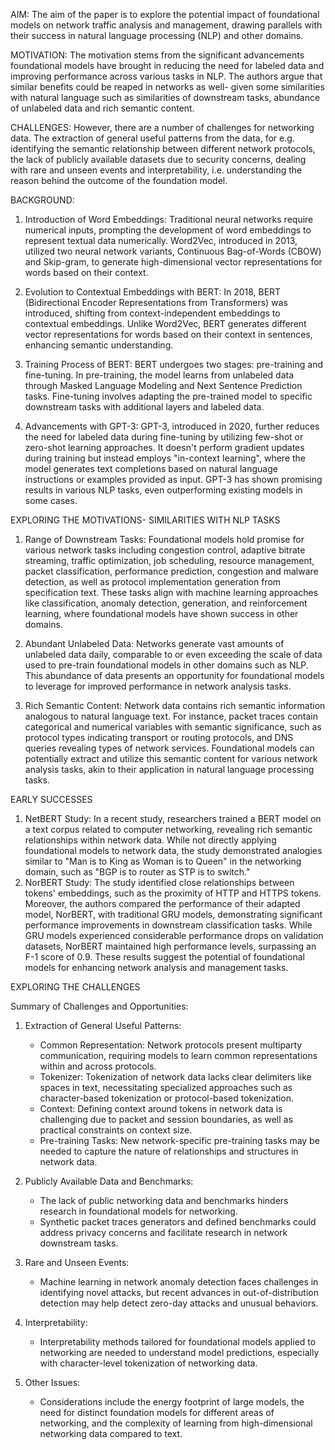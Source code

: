 AIM:
The aim of the paper is to explore the potential impact of foundational models on network traffic analysis and management, drawing parallels with their success in natural language processing (NLP) and other domains.

MOTIVATION:
The motivation stems from the significant advancements foundational models have brought in reducing the need for labeled data and improving performance across various tasks in NLP. The authors argue that similar benefits could be reaped in networks as well- given some similarities with natural language such as similarities of downstream tasks, abundance of unlabeled data and rich semantic content. 

CHALLENGES: 
However, there are a number of challenges for networking data. The extraction of general useful patterns from the data, for e.g. identifying the semantic relationship between different network protocols, the lack of publicly available datasets due to security concerns, dealing with rare and unseen events and interpretability, i.e. understanding the reason behind the outcome of the foundation model.

BACKGROUND:
1. Introduction of Word Embeddings: Traditional neural networks require numerical inputs, prompting the development of word embeddings to represent textual data numerically. Word2Vec, introduced in 2013, utilized two neural network variants, Continuous Bag-of-Words (CBOW) and Skip-gram, to generate high-dimensional vector representations for words based on their context.

2. Evolution to Contextual Embeddings with BERT: In 2018, BERT (Bidirectional Encoder Representations from Transformers) was introduced, shifting from context-independent embeddings to contextual embeddings. Unlike Word2Vec, BERT generates different vector representations for words based on their context in sentences, enhancing semantic understanding.

3. Training Process of BERT: BERT undergoes two stages: pre-training and fine-tuning. In pre-training, the model learns from unlabeled data through Masked Language Modeling and Next Sentence Prediction tasks. Fine-tuning involves adapting the pre-trained model to specific downstream tasks with additional layers and labeled data.

4. Advancements with GPT-3: GPT-3, introduced in 2020, further reduces the need for labeled data during fine-tuning by utilizing few-shot or zero-shot learning approaches. It doesn't perform gradient updates during training but instead employs "in-context learning", where the model generates text completions based on natural language instructions or examples provided as input. GPT-3 has shown promising results in various NLP tasks, even outperforming existing models in some cases.

EXPLORING THE MOTIVATIONS- SIMILARITIES WITH NLP TASKS

1. Range of Downstream Tasks: Foundational models hold promise for various network tasks including congestion control, adaptive bitrate streaming, traffic optimization, job scheduling, resource management, packet classification, performance prediction, congestion and malware detection, as well as protocol implementation generation from specification text. These tasks align with machine learning approaches like classification, anomaly detection, generation, and reinforcement learning, where foundational models have shown success in other domains.

2. Abundant Unlabeled Data: Networks generate vast amounts of unlabeled data daily, comparable to or even exceeding the scale of data used to pre-train foundational models in other domains such as NLP. This abundance of data presents an opportunity for foundational models to leverage for improved performance in network analysis tasks.

3. Rich Semantic Content: Network data contains rich semantic information analogous to natural language text. For instance, packet traces contain categorical and numerical variables with semantic significance, such as protocol types indicating transport or routing protocols, and DNS queries revealing types of network services. Foundational models can potentially extract and utilize this semantic content for various network analysis tasks, akin to their application in natural language processing tasks.

EARLY SUCCESSES

1. NetBERT Study: In a recent study, researchers trained a BERT model on a text corpus related to computer networking, revealing rich semantic relationships within network data. While not directly applying foundational models to network data, the study demonstrated analogies similar to "Man is to King as Woman is to Queen" in the networking domain, such as "BGP is to router as STP is to switch."
2. NorBERT Study: The study identified close relationships between tokens' embeddings, such as the proximity of HTTP and HTTPS tokens. Moreover, the authors compared the performance of their adapted model, NorBERT, with traditional GRU models, demonstrating significant performance improvements in downstream classification tasks. While GRU models experienced considerable performance drops on validation datasets, NorBERT maintained high performance levels, surpassing an F-1 score of 0.9. These results suggest the potential of foundational models for enhancing network analysis and management tasks.

EXPLORING THE CHALLENGES

Summary of Challenges and Opportunities:

1. Extraction of General Useful Patterns:
   - Common Representation: Network protocols present multiparty communication, requiring models to learn common representations within and across protocols.
   - Tokenizer: Tokenization of network data lacks clear delimiters like spaces in text, necessitating specialized approaches such as character-based tokenization or protocol-based tokenization.
   - Context: Defining context around tokens in network data is challenging due to packet and session boundaries, as well as practical constraints on context size.
   - Pre-training Tasks: New network-specific pre-training tasks may be needed to capture the nature of relationships and structures in network data.

2. Publicly Available Data and Benchmarks:
   - The lack of public networking data and benchmarks hinders research in foundational models for networking.
   - Synthetic packet traces generators and defined benchmarks could address privacy concerns and facilitate research in network downstream tasks.

3. Rare and Unseen Events:
   - Machine learning in network anomaly detection faces challenges in identifying novel attacks, but recent advances in out-of-distribution detection may help detect zero-day attacks and unusual behaviors.

4. Interpretability:
   - Interpretability methods tailored for foundational models applied to networking are needed to understand model predictions, especially with character-level tokenization of networking data.

5. Other Issues:
   - Considerations include the energy footprint of large models, the need for distinct foundation models for different areas of networking, and the complexity of learning from high-dimensional networking data compared to text.

